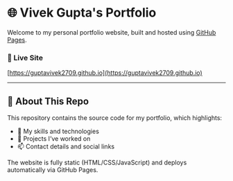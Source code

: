 # 🌐 Vivek Gupta's Portfolio

Welcome to my personal portfolio website, built and hosted using [GitHub Pages](https://pages.github.com/).

### 🔗 Live Site
[https://guptavivek2709.github.io](https://guptavivek2709.github.io)

---

## 📁 About This Repo

This repository contains the source code for my portfolio, which highlights:

- 🧠 My skills and technologies
- 💼 Projects I’ve worked on
- 📫 Contact details and social links

The website is fully static (HTML/CSS/JavaScript) and deploys automatically via GitHub Pages.
